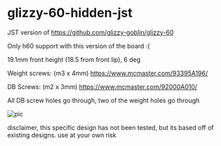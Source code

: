 # glizzy-60-hidden-jst

JST version of https://github.com/glizzy-goblin/glizzy-60

Only h60 support with this version of the board :( 

19.1mm front height (18.5 from front lip), 6 deg

Weight screws: (m3 x 4mm) https://www.mcmaster.com/93395A196/

DB Screws: (m2 x 3mm) https://www.mcmaster.com/92000A010/

All DB screw holes go through, two of the weight holes go through

![pic](https://i.imgur.com/jc82Gsl.png)

disclaimer, this specific design has not been tested, but its based off of existing designs. use at your own risk
